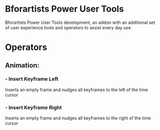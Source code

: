 # Bforartists Power User Tools
Bforartists Power User Tools development, an addon with an additional set of user experience tools and operators to assist every day use. 

# Operators

## Animation:
### - Insert Keyframe Left
Inserts an empty frame and nudges all keyframes to the left of the time cursor
### - Insert Keyframe Right
Inserts an empty frame and nudges all keyframes to the right of the time cursor
